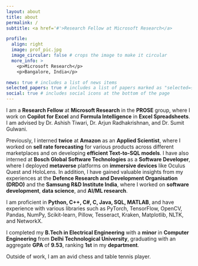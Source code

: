 ```yaml
---
layout: about
title: about
permalink: /
subtitle: <a href='#'>Research Fellow at Microsoft Research</a>

profile:
  align: right
  image: prof_pic.jpg
  image_circular: false # crops the image to make it circular
  more_info: >
    <p>Microsoft Research</p>
    <p>Bangalore, India</p>

news: true # includes a list of news items
selected_papers: true # includes a list of papers marked as "selected={true}"
social: true # includes social icons at the bottom of the page
---
```


<!-- Write your biography here. Tell the world about yourself. Link to your favorite [subreddit](http://reddit.com). You can put a picture in, too. The code is already in, just name your picture `prof_pic.jpg` and put it in the `img/` folder.

Put your address / P.O. box / other info right below your picture. You can also disable any of these elements by editing `profile` property of the YAML header of your `_pages/about.md`. Edit `_bibliography/papers.bib` and Jekyll will render your [publications page](/al-folio/publications/) automatically.

Link to your social media connections, too. This theme is set up to use [Font Awesome icons](https://fontawesome.com/) and [Academicons](https://jpswalsh.github.io/academicons/), like the ones below. Add your Facebook, Twitter, LinkedIn, Google Scholar, or just disable all of them. -->

I am a **Research Fellow** at **Microsoft Research** in the **PROSE** group, where I work on **Copilot for Excel** and **Formula Intelligence** in **Excel Spreadsheets**. I am advised by Dr. Ashish Tiwari, Dr. Arjun Radhakrishnan, and Dr. Sumit Gulwani.

Previously, I interned **twice** at **Amazon** as an **Applied Scientist**, where I worked on **sell rate forecasting** for various products across different marketplaces and on developing **efficient Text-to-SQL models**. I have also interned at **Bosch Global Software Technologies** as a **Software Developer**, where I deployed **metaverse** platforms on **immersive devices** like Oculus Quest and HoloLens. In addition, I have gained valuable insights from my experiences at the **Defence Research and Development Organisation (DRDO)** and the **Samsung R&D Institute India**, where I worked on **software development**, **data science**, and **AI/ML research**.

I am proficient in **Python, C++, C#, C, Java, SQL, MATLAB**, and have experience with various libraries such as PyTorch, TensorFlow, OpenCV, Pandas, NumPy, Scikit-learn, Pillow, Tesseract, Kraken, Matplotlib, NLTK, and NetworkX.

I completed my **B.Tech in Electrical Engineering** with a **minor** in **Computer Engineering** from **Delhi Technological University**, graduating with an aggregate **GPA** of **9.53**, ranking **1st** in my **department**.

Outside of work, I am an avid chess and table tennis player.